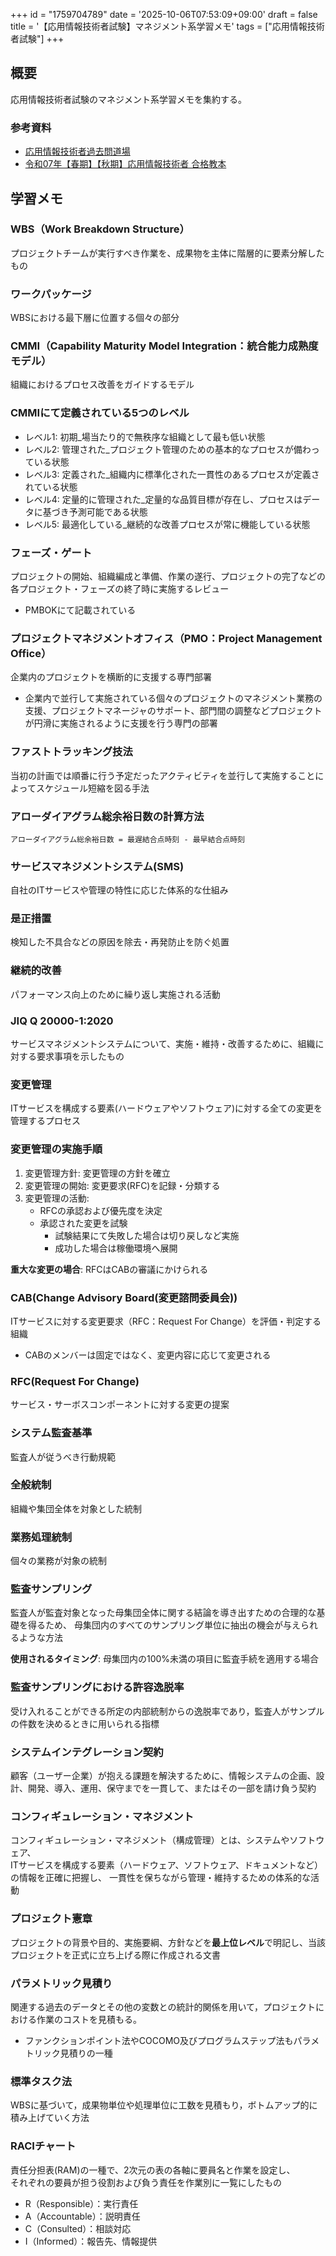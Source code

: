 +++
id = "1759704789"
date = '2025-10-06T07:53:09+09:00'
draft = false
title = '【応用情報技術者試験】マネジメント系学習メモ'
tags = ["応用情報技術者試験"]
+++
## 概要

応用情報技術者試験のマネジメント系学習メモを集約する。

### 参考資料
- [応用情報技術者過去問道場](https://www.ap-siken.com/apkakomon.php)
- [令和07年【春期】【⁠秋期】応用情報技術者 合格教本](https://gihyo.jp/book/2024/978-4-297-14620-7)

## 学習メモ

### WBS（Work Breakdown Structure）
プロジェクトチームが実行すべき作業を、成果物を主体に階層的に要素分解したもの

### ワークパッケージ
WBSにおける最下層に位置する個々の部分

### CMMI（Capability Maturity Model Integration：統合能力成熟度モデル）

組織におけるプロセス改善をガイドするモデル

### CMMIにて定義されている5つのレベル

- レベル1: 初期_場当たり的で無秩序な組織として最も低い状態
- レベル2: 管理された_プロジェクト管理のための基本的なプロセスが備わっている状態
- レベル3: 定義された_組織内に標準化された一貫性のあるプロセスが定義されている状態
- レベル4: 定量的に管理された_定量的な品質目標が存在し、プロセスはデータに基づき予測可能である状態
- レベル5: 最適化している_継続的な改善プロセスが常に機能している状態

### フェーズ・ゲート

プロジェクトの開始、組織編成と準備、作業の遂行、プロジェクトの完了などの各プロジェクト・フェーズの終了時に実施するレビュー

- PMBOKにて記載されている

### プロジェクトマネジメントオフィス（PMO：Project Management Office）

企業内のプロジェクトを横断的に支援する専門部署

- 企業内で並行して実施されている個々のプロジェクトのマネジメント業務の支援、プロジェクトマネージャのサポート、部門間の調整などプロジェクトが円滑に実施されるように支援を行う専門の部署

### ファストトラッキング技法

当初の計画では順番に行う予定だったアクティビティを並行して実施することによってスケジュール短縮を図る手法

### アローダイアグラム総余裕日数の計算方法

`アローダイアグラム総余裕日数 = 最遅結合点時刻 - 最早結合点時刻`

### サービスマネジメントシステム(SMS)

自社のITサービスや管理の特性に応じた体系的な仕組み

### 是正措置

検知した不具合などの原因を除去・再発防止を防ぐ処置

### 継続的改善

パフォーマンス向上のために繰り返し実施される活動

### JIQ Q 20000-1:2020

サービスマネジメントシステムについて、実施・維持・改善するために、組織に対する要求事項を示したもの

### 変更管理

ITサービスを構成する要素(ハードウェアやソフトウェア)に対する全ての変更を管理するプロセス

### 変更管理の実施手順

1. 変更管理方針: 変更管理の方針を確立
2. 変更管理の開始: 変更要求(RFC)を記録・分類する
3. 変更管理の活動:
   - RFCの承認および優先度を決定
   - 承認された変更を試験
     - 試験結果にて失敗した場合は切り戻しなど実施
     - 成功した場合は稼働環境へ展開

**重大な変更の場合**: RFCはCABの審議にかけられる

### CAB(Change Advisory Board(変更諮問委員会))

ITサービスに対する変更要求（RFC：Request For Change）を評価・判定する組織

- CABのメンバーは固定ではなく、変更内容に応じて変更される

### RFC(Request For Change)

サービス・サーボスコンポーネントに対する変更の提案

### システム監査基準

監査人が従うべき行動規範

### 全般統制

組織や集団全体を対象とした統制

### 業務処理統制

個々の業務が対象の統制

### 監査サンプリング

監査人が監査対象となった母集団全体に関する結論を導き出すための合理的な基礎を得るため、
母集団内のすべてのサンプリング単位に抽出の機会が与えられるような方法

**使用されるタイミング**: 母集団内の100%未満の項目に監査手続を適用する場合

### 監査サンプリングにおける許容逸脱率

受け入れることができる所定の内部統制からの逸脱率であり，監査人がサンプルの件数を決めるときに用いられる指標

### システムインテグレーション契約

顧客（ユーザー企業）が抱える課題を解決するために、情報システムの企画、設計、開発、導入、運用、保守までを一貫して、またはその一部を請け負う契約

### コンフィギュレーション・マネジメント

コンフィギュレーション・マネジメント（構成管理）とは、システムやソフトウェア、\
ITサービスを構成する要素（ハードウェア、ソフトウェア、ドキュメントなど）の情報を正確に把握し、
一貫性を保ちながら管理・維持するための体系的な活動

### プロジェクト憲章

プロジェクトの背景や目的、実施要綱、方針などを**最上位レベル**で明記し、当該プロジェクトを正式に立ち上げる際に作成される文書

### パラメトリック見積り

関連する過去のデータとその他の変数との統計的関係を用いて，プロジェクトにおける作業のコストを見積もる。
- ファンクションポイント法やCOCOMO及びプログラムステップ法もパラメトリック見積りの一種

### 標準タスク法

WBSに基づいて，成果物単位や処理単位に工数を見積もり，ボトムアップ的に積み上げていく方法

### RACIチャート

責任分担表(RAM)の一種で、2次元の表の各軸に要員名と作業を設定し、\
それぞれの要員が担う役割および負う責任を作業別に一覧にしたもの

- R（Responsible）：実行責任
- A（Accountable）：説明責任
- C（Consulted）：相談対応
- I（Informed）：報告先、情報提供
